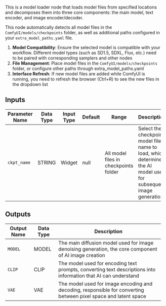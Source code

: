 This is a model loader node that loads model files from specified locations and decomposes them into three core components: the main model, text encoder, and image encoder/decoder.

This node automatically detects all model files in the `ComfyUI/models/checkpoints` folder, as well as additional paths configured in your `extra_model_paths.yaml` file.

1. **Model Compatibility**: Ensure the selected model is compatible with your workflow. Different model types (such as SD1.5, SDXL, Flux, etc.) need to be paired with corresponding samplers and other nodes
2. **File Management**: Place model files in the `ComfyUI/models/checkpoints` folder, or configure other paths through extra_model_paths.yaml
3. **Interface Refresh**: If new model files are added while ComfyUI is running, you need to refresh the browser (Ctrl+R) to see the new files in the dropdown list

## Inputs

| Parameter Name | Data Type | Input Type | Default | Range | Description |
|----------------|-----------|------------|---------|-------|-------------|
| `ckpt_name`    | STRING    | Widget     | null    | All model files in checkpoints folder | Select the checkpoint model file name to load, which determines the AI model used for subsequent image generation |

## Outputs

| Output Name | Data Type | Description |
|-------------|-----------|-------------|
| `MODEL`     | MODEL     | The main diffusion model used for image denoising generation, the core component of AI image creation |
| `CLIP`      | CLIP      | The model used for encoding text prompts, converting text descriptions into information that AI can understand |
| `VAE`       | VAE       | The model used for image encoding and decoding, responsible for converting between pixel space and latent space |
